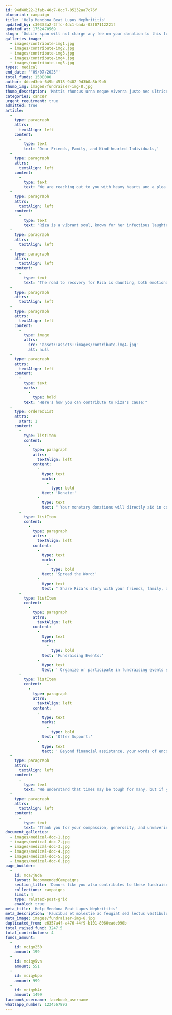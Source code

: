 ```yaml
---
id: 94d40b22-2fab-40c7-8cc7-05232aa7c76f
blueprint: campaign
title: 'Help Mendona Beat Lupus Nephrititis'
updated_by: c30333a2-2ffc-4dc1-bada-03f07112221f
updated_at: 1752470569
slogn: 'GoLife span will not charge any fee on your donation to this fundraiser.'
galleries_image:
  - images/contribute-img1.jpg
  - images/contribute-img2.jpg
  - images/contribute-img3.jpg
  - images/contribute-img4.jpg
  - images/contribute-img5.jpg
types: medical
end_date: '"09/07/2025"'
total_funds: 1500000
author: 4dced3eb-649b-4518-9402-9d3b0a8bf9b0
thumb_img: images/fundraiser-img-8.jpg
thumb_description: 'Mattis rhoncus urna neque viverra justo nec ultrices.  Faucibus et molestie ac feugiat sed lectus vestibulum. Dictum non consectetur a erat nam at lectus urna duis. In hendrerit gravida rutrum quisque non tellus orci ac auctor. Sit amet luctus venenatis lectus magna fringilla.'
categories: cancer
urgent_requirment: true
admitted: true
article:
  -
    type: paragraph
    attrs:
      textAlign: left
    content:
      -
        type: text
        text: 'Dear Friends, Family, and Kind-hearted Individuals,'
  -
    type: paragraph
    attrs:
      textAlign: left
    content:
      -
        type: text
        text: 'We are reaching out to you with heavy hearts and a plea for urgent assistance. Our beloved friend, Riza, has recently suffered a severe cervical fracture, and her condition demands immediate medical attention. As you can imagine, the expenses for her treatment, surgeries, and rehabilitation are overwhelming, and we are in desperate need of financial support to ensure she receives the care she urgently requires.'
  -
    type: paragraph
    attrs:
      textAlign: left
    content:
      -
        type: text
        text: 'Riza is a vibrant soul, known for her infectious laughter, unwavering kindness, and boundless optimism. Her presence has illuminated countless lives, and now, in her time of need, it is our turn to rally around her.'
  -
    type: paragraph
    attrs:
      textAlign: left
  -
    type: paragraph
    attrs:
      textAlign: left
    content:
      -
        type: text
        text: "The road to recovery for Riza is daunting, both emotionally and financially. With medical bills piling up and the cost of specialized treatment escalating, we are turning to you, our community, for help. Every contribution, no matter how small, will make a significant difference in Riza's journey toward healing."
  -
    type: paragraph
    attrs:
      textAlign: left
  -
    type: paragraph
    attrs:
      textAlign: left
    content:
      -
        type: image
        attrs:
          src: 'asset::assets::images/contribute-img4.jpg'
          alt: null
  -
    type: paragraph
    attrs:
      textAlign: left
    content:
      -
        type: text
        marks:
          -
            type: bold
        text: "Here's how you can contribute to Riza's cause:"
  -
    type: orderedList
    attrs:
      start: 1
    content:
      -
        type: listItem
        content:
          -
            type: paragraph
            attrs:
              textAlign: left
            content:
              -
                type: text
                marks:
                  -
                    type: bold
                text: 'Donate:'
              -
                type: text
                text: " Your monetary donations will directly aid in covering Riza's medical expenses, rehabilitation costs, and ongoing care. No amount is too small, and every dollar counts."
      -
        type: listItem
        content:
          -
            type: paragraph
            attrs:
              textAlign: left
            content:
              -
                type: text
                marks:
                  -
                    type: bold
                text: 'Spread the Word:'
              -
                type: text
                text: " Share Riza's story with your friends, family, and social networks. By raising awareness about her situation, we can reach more people who may be able to offer their support."
      -
        type: listItem
        content:
          -
            type: paragraph
            attrs:
              textAlign: left
            content:
              -
                type: text
                marks:
                  -
                    type: bold
                text: 'Fundraising Events:'
              -
                type: text
                text: ' Organize or participate in fundraising events such as charity auctions, bake sales, or online campaigns. Your creativity and efforts can go a long way in making a difference for Riza.'
      -
        type: listItem
        content:
          -
            type: paragraph
            attrs:
              textAlign: left
            content:
              -
                type: text
                marks:
                  -
                    type: bold
                text: 'Offer Support:'
              -
                type: text
                text: ' Beyond financial assistance, your words of encouragement, prayers, and gestures of kindness mean the world to Riza and her loved ones during this challenging time.'
  -
    type: paragraph
    attrs:
      textAlign: left
    content:
      -
        type: text
        text: "We understand that times may be tough for many, but if you find it within your means to contribute, please know that your generosity will directly impact Riza's chance for recovery and a return to the vibrant life she so deeply cherishes."
  -
    type: paragraph
    attrs:
      textAlign: left
    content:
      -
        type: text
        text: 'Thank you for your compassion, generosity, and unwavering support during this critical time. Together, we can help Riza overcome this obstacle and embrace a brighter, healthier future.'
document_galleries:
  - images/medical-doc-1.jpg
  - images/medical-doc-2.jpg
  - images/medical-doc-3.jpg
  - images/medical-doc-4.jpg
  - images/medical-doc-5.jpg
  - images/medical-doc-6.jpg
page_builder:
  -
    id: mca7j8da
    layout: RecommendedCampaigns
    section_title: 'Donors like you also contributes to these fundraisers'
    collections: campaigns
    limit: 4
    type: related-post-grid
    enabled: true
meta_title: 'Help Mendona Beat Lupus Nephrititis'
meta_description: 'Faucibus et molestie ac feugiat sed lectus vestibulum. Dictum non consectetur a erat nam at lectus urna duis. In hendrerit gravida rutrum quisque non tellus orci ac auctor. Sit amet luctus venenatis lectus magna fringilla.'
meta_image: images/fundraiser-img-8.jpg
duplicated_from: e6357a4f-a476-44f9-b101-8060eade090b
total_raised_fund: 3247.5
total_contributors: 4
funds_amount:
  -
    id: mciqy250
    amount: 199
  -
    id: mciqy5vn
    amount: 551
  -
    id: mciqybpo
    amount: 999
  -
    id: mciqyh4r
    amount: 1499
facebook_username: facebook_username
whatsapp_number: 1234567892
---
```

